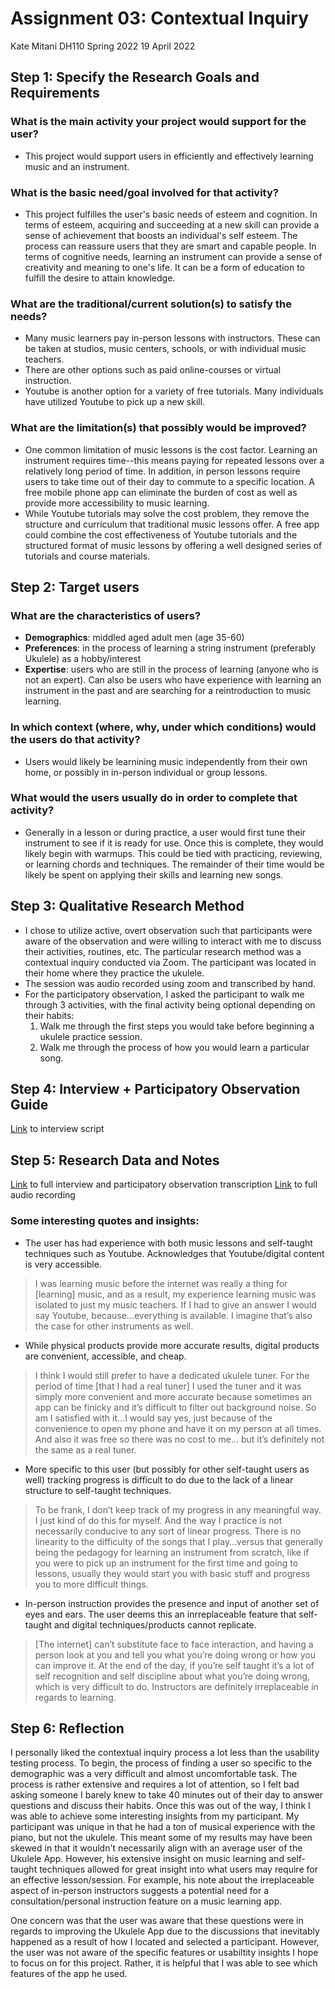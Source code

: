 # Assignment 03: Contextual Inquiry
Kate Mitani
DH110 Spring 2022
19 April 2022

## Step 1: Specify the Research Goals and Requirements
### What is the main activity your project would support for the user?
- This project would support users in efficiently and effectively learning music and an instrument.
### What is the basic need/goal involved for that activity? 
- This project fulfilles the user's basic needs of esteem and cognition. In terms of esteem, acquiring and succeeding at a new skill can provide a sense of achievement that boosts an individual's self esteem. The process can reassure users that they are smart and capable people. In terms of cognitive needs, learning an instrument can provide a sense of creativity and meaning to one's life. It can be a form of education to fulfill the desire to attain knowledge.
### What are the traditional/current solution(s) to satisfy the needs?
- Many music learners pay in-person lessons with instructors. These can be taken at studios, music centers, schools, or with individual music teachers. 
- There are other options such as paid online-courses or virtual instruction.
- Youtube is another option for a variety of free tutorials. Many individuals have utilized Youtube to pick up a new skill. 
### What are the limitation(s) that possibly would be improved?
- One common limitation of music lessons is the cost factor. Learning an instrument requires time--this means paying for repeated lessons over a relatively long period of time. In addition, in person lessons require users to take time out of their day to commute to a specific location. A free mobile phone app can eliminate the burden of cost as well as provide more accessibility to music learning. 
- While Youtube tutorials may solve the cost problem, they remove the structure and curriculum that traditional music lessons offer. A free app could combine the cost effectiveness of Youtube tutorials and the structured format of music lessons by offering a well designed series of tutorials and course materials. 

## Step 2: Target users
### What are the characteristics of users?
- **Demographics**: middled aged adult men (age 35-60)
- **Preferences**: in the process of learning a string instrument (preferably Ukulele) as a hobby/interest
- **Expertise**: users who are still in the process of learning (anyone who is not an expert). Can also be users who have experience with learning an instrument in the past and are searching for a reintroduction to music learning. 
### In which context (where, why, under which conditions) would the users do that activity? 
- Users would likely be learnining music independently from their own home, or possibly in in-person individual or group lessons. 
### What would the users usually do in order to complete that activity? 
- Generally in a lesson or during practice, a user would first tune their instrument to see if it is ready for use. Once this is complete, they would likely begin with warmups. This could be tied with practicing, reviewing, or learning chords and techniques. The remainder of their time would be likely be spent on applying their skills and learning new songs.

## Step 3: Qualitative Research Method
- I chose to utilize active, overt observation such that participants were aware of the observation and were willing to interact with me to discuss their activities, routines, etc. The particular research method was a contextual inquiry conducted via Zoom. The participant was located in their home where they practice the ukulele. 
- The session was audio recorded using zoom and transcribed by hand. 
- For the participatory observation, I asked the participant to walk me through 3 activities, with the final activity being optional depending on their habits:
  1. Walk me through the first steps you would take before beginning a ukulele practice session.
  2. Walk me through the process of how you would learn a particular song.

## Step 4: Interview + Participatory Observation Guide
[Link](https://docs.google.com/document/d/1wjLpkrpbZMf_puVqfLWbl-EEnRlRPFeIXDu4LM5yQXc/edit?usp=sharing) to interview script
## Step 5: Research Data and Notes
[Link](https://docs.google.com/document/d/1wMCW9EvLX_jE-2eLwaPcdrYZjoA7LSr5UGtWDyruZFI/edit?usp=sharing) to full interview and participatory observation transcription
[Link](https://drive.google.com/file/d/1jx7dJy8OPAxDKFOpAPpz0nxBfUO4PBF7/view?usp=sharing) to full audio recording
### Some interesting  quotes and insights:
- The user has had experience with both music lessons and self-taught techniques such as Youtube. Acknowledges that Youtube/digital content is very accessible.  
> I was learning music before the internet was really a thing for [learning] music, and as a result, my experience learning music was isolated to just my music teachers. If I had to give an answer I would say Youtube, because…everything is available. I imagine that’s also the case for other instruments as well. <br/> 
- While physical products provide more accurate results, digital products are convenient, accessible, and cheap.  
> I think I would still prefer to have a dedicated ukulele tuner. For the period of time [that I had a real tuner] I used the tuner and it was simply more convenient and more accurate because sometimes an app can be finicky and it’s difficult to filter out background noise. So am I satisfied with it…I would say yes, just because of the convenience to open my phone and have it on my person at all times. And also it was free so there was no cost to me… but it’s definitely not the same as a real tuner. <br/>
- More specific to this user (but possibly for other self-taught users as well) tracking progress is difficult to do due to the lack of a linear structure to self-taught techniques.  
> To be frank, I don’t keep track of my progress in any meaningful way. I just kind of do this for myself. And the way I practice is not necessarily conducive to any sort of linear progress. There is no linearity to the difficulty of the songs that I play…versus that generally being the pedagogy for learning an instrument from scratch, like if you were to pick up an instrument for the first time and going to lessons, usually they would start you with basic stuff and progress you to more difficult things. <br/>
- In-person instruction provides the presence and input of another set of eyes and ears. The user deems this an inrreplaceable feature that self-taught and digital techniques/products cannot replicate.   
> [The internet] can’t substitute face to face interaction, and having a person look at you and tell you what you’re doing wrong or how you can improve it. At the end of the day, if you’re self taught it’s a lot of self recognition and self discipline about what you’re doing wrong, which is very difficult to do. Instructors are definitely irreplaceable in regards to learning.  <br/>
## Step 6: Reflection
I personally liked the contextual inquiry process a lot less than the usability testing process. To begin, the process of finding a user so specific to the demographic was a very difficult and almost uncomfortable task. The process is rather extensive and requires a lot of attention, so I felt bad asking someone I barely knew to take 40 minutes out of their day to answer questions and discuss their habits. Once this was out of the way, I think I was able to achieve some interesting insights from my participant. My participant was unique in that he had a ton of musical experience with the piano, but not the ukulele. This meant some of my results may have been skewed in that it wouldn't necessarily align with an average user of the Ukulele App. However, his extensive insight on music learning and self-taught techniques allowed for great insight into what users may require for an effective lesson/session. For example, his note about the irreplaceable aspect of in-person instructors suggests a potential need for a consultation/personal instruction feature on a music learning app. 

One concern was that the user was aware that these questions were in regards to improving the Ukulele App due to the discussions that inevitably happened as a result of how I located and selected a participant. However, the user was not aware of the specific features or usabiltity insights I hope to focus on for this project. Rather, it is helpful that I was able to see which features of the app he used. 
